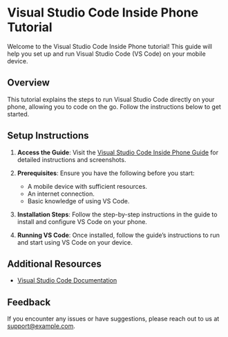 # Visual Studio Code Inside Phone Tutorial

Welcome to the Visual Studio Code Inside Phone tutorial! This guide will help you set up and run Visual Studio Code (VS Code) on your mobile device.

## Overview

This tutorial explains the steps to run Visual Studio Code directly on your phone, allowing you to code on the go. Follow the instructions below to get started.

## Setup Instructions

1. **Access the Guide**:
   Visit the [Visual Studio Code Inside Phone Guide](https://perrys-organization-2.gitbook.io/vscinsidephone#run-visual-studio-code) for detailed instructions and screenshots.

2. **Prerequisites**:
   Ensure you have the following before you start:
   - A mobile device with sufficient resources.
   - An internet connection.
   - Basic knowledge of using VS Code.

3. **Installation Steps**:
   Follow the step-by-step instructions in the guide to install and configure VS Code on your phone.

4. **Running VS Code**:
   Once installed, follow the guide’s instructions to run and start using VS Code on your device.

## Additional Resources

- [Visual Studio Code Documentation](https://code.visualstudio.com/docs)


## Feedback

If you encounter any issues or have suggestions, please reach out to us at [support@example.com](codewithperry@gmail.com).



